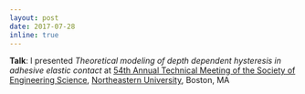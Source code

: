 ```yaml
---
layout: post
date: 2017-07-28
inline: true
---
```


**Talk**: I presented *Theoretical modeling of depth dependent hysteresis in adhesive elastic contact* at
[54th Annual Technical Meeting of the Society of Engineering Science](https://www.northeastern.edu/ses2017/),
[Northeastern University](https://www.northeastern.edu), Boston, MA